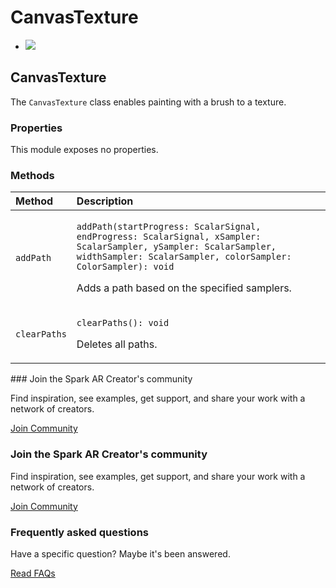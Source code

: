 # CanvasTexture

* [![](https://scontent-vie1-1.xx.fbcdn.net/v/t39.2365-6/76870833_509761306273232_5468210970943815680_n.svg?_nc_cat=108&_nc_sid=ad8a9d&_nc_ohc=muIUhTRJkukAX8VE60K&_nc_ht=scontent-vie1-1.xx&oh=accf70421d0aaafb4ed636f448e51c82&oe=5ECFAF15)](https://sparkar.facebook.com/)

## CanvasTexture

The `CanvasTexture` class enables painting with a brush to a texture.

### Properties

This module exposes no properties.

### Methods

<table>
  <thead>
    <tr>
      <th style="text-align:left">Method</th>
      <th style="text-align:left">Description</th>
    </tr>
  </thead>
  <tbody>
    <tr>
      <td style="text-align:left"><code>addPath</code>
      </td>
      <td style="text-align:left">
        <p><code>addPath(startProgress: ScalarSignal, endProgress: ScalarSignal, xSampler: ScalarSampler, ySampler: ScalarSampler, widthSampler: ScalarSampler, colorSampler: ColorSampler): void</code>
        </p>
        <p>Adds a path based on the specified samplers.</p>
      </td>
    </tr>
    <tr>
      <td style="text-align:left"><code>clearPaths</code>
      </td>
      <td style="text-align:left">
        <p><code>clearPaths(): void</code>
        </p>
        <p>Deletes all paths.</p>
      </td>
    </tr>
  </tbody>
</table>### Join the Spark AR Creator's community

Find inspiration, see examples, get support, and share your work with a network of creators.

[Join Community](https://www.facebook.com/groups/SparkARcommunity/)

### Join the Spark AR Creator's community

Find inspiration, see examples, get support, and share your work with a network of creators.

[Join Community](https://www.facebook.com/groups/SparkARcommunity/)

### Frequently asked questions

Have a specific question? Maybe it's been answered.

[Read FAQs](https://sparkar.facebook.com/docs/ar-studio/faq)

